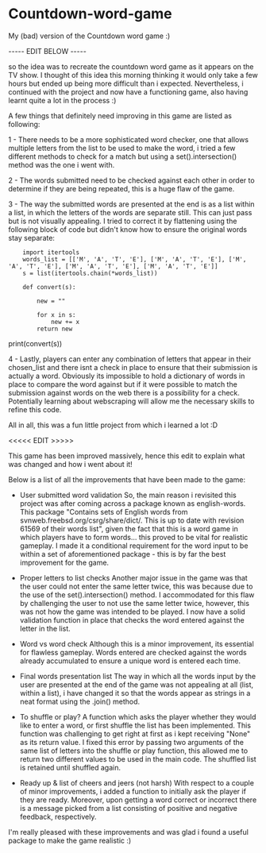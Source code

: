 # Countdown-word-game

My (bad) version of the Countdown word game :)

----- EDIT BELOW -----

so the idea was to recreate the countdown word game as it appears on the TV show.
I thought of this idea this morning thinking it would only take a few hours but ended up being more difficult than i expected.
Nevertheless, i continued with the project and now have a functioning game, also having learnt quite a lot in the process :)

A few things that definitely need improving in this game are listed as following:

1 - There needs to be a more sophisticated word checker, one that allows multiple letters from the list to be used to make the word,
i tried a few different methods to check for a match but using a set().intersection() method was the one i went with.

2 - The words submitted need to be checked against each other in order to determine if they are being repeated, this is a huge flaw of the game.

3 - The way the submitted words are presented at the end is as a list within a list, in which the letters of the words are separate still. This can just pass
but is not visually appealing. I tried to correct it by flattening using the following block of code but didn't know how to ensure the original words stay separate:

        import itertools
        words_list = [['M', 'A', 'T', 'E'], ['M', 'A', 'T', 'E'], ['M', 'A', 'T', 'E'], ['M', 'A', 'T', 'E'], ['M', 'A', 'T', 'E']]
        s = list(itertools.chain(*words_list))

        def convert(s):

            new = ""

            for x in s:
                new += x
            return new

print(convert(s))

4 - Lastly, players can enter any combination of letters that appear in their chosen_list and there isnt a check in place to ensure that their submission is actually a word.
Obviously its impossible to hold a dictionary of words in place to compare the word against but if it were possible to match the submission against words on the web there
is a possibility for a check. Potentially learning about webscraping will allow me the necessary skills to refine this code.

All in all, this was a fun little project from which i learned a lot :D




<<<<< EDIT >>>>>

This game has been improved massively, hence this edit to explain what was changed and how i went about it!

Below is a list of all the improvements that have been made to the game:

- User submitted word validation
So, the main reason i revisited this project was after coming across a package known as english-words. This package "Contains sets of English words from svnweb.freebsd.org/csrg/share/dict/. This is up to date with revision 61569 of their words list", given the fact that this is a word game in which players have to form words... this proved to be vital for realistic gameplay. I made it a conditional requirement for the word input to be within a set of aforementioned package - this is by far the best improvement for the game.

- Proper letters to list checks
Another major issue in the game was that the user could not enter the same letter twice, this was because due to the use of the set().intersection() method. I accommodated for this flaw by challenging the user to not use the same letter twice, however, this was not how the game was intended to be played. I now have a solid validation function in place that checks the word entered against the letter in the list.

- Word vs word check
Although this is a minor improvement, its essential for flawless gameplay. Words entered are checked against the words already accumulated to ensure a unique word is entered each time.

- Final words presentation list
The way in which all the words input by the user are presented at the end of the game was not appealing at all (list, within a list), i have changed it so that the words appear as strings in a neat format using the .join() method.

- To shuffle or play?
A function which asks the player whether they would like to enter a word, or first shuffle the list has been implemented. This function was challenging to get right at first as i kept receiving "None" as its return value. I fixed this error by passing two arguments of the same list of letters into the shuffle or play function, this allowed me to return two different values to be used in the main code. The shuffled list is retained until shuffled again.

- Ready up & list of cheers and jeers (not harsh)
With respect to a couple of minor improvements, i added a function to initially ask the player if they are ready. Moreover, upon getting a word correct or incorrect there is a message picked from a list consisting of positive and negative feedback, respectively.


I'm really pleased with these improvements and was glad i found a useful package to make the game realistic :)

